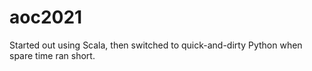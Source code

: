 # aoc2021

Started out using Scala, then switched to quick-and-dirty Python when spare time ran short.
